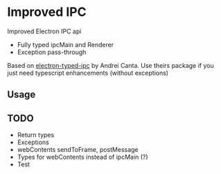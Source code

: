 # Improved IPC

Improved Electron IPC api
 - Fully typed ipcMain and Renderer
 - Exception pass-through

Based on [electron-typed-ipc](https://github.com/deiucanta/electron-typed-ipc) by Andrei Canta.
Use theirs package if you just need typescript enhancements (without exceptions)

## Usage

## TODO

 - Return types
 - Exceptions
 - webContents sendToFrame, postMessage
 - Types for webContents instead of ipcMain (?)
 - Test
